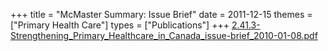 +++
title = "McMaster Summary: Issue Brief"
date = 2011-12-15
themes = ["Primary Health Care"]
types = ["Publications"]
+++
[2.41.3-Strengthening_Primary_Healthcare_in_Canada_issue-brief_2010-01-08.pdf](/files/2.41.3-Strengthening_Primary_Healthcare_in_Canada_issue-brief_2010-01-08.pdf)
